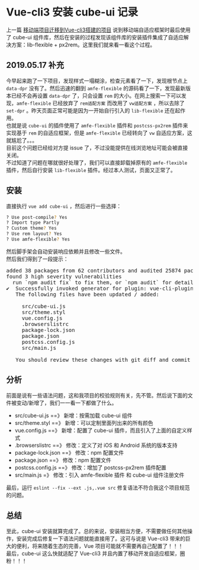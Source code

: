 # Vue-cli3 安装 cube-ui 记录

上一篇 [移动端项目迁移到Vue-cli3搭建的项目](./移动端项目迁移到Vue-cli3搭建的项目.md) 说到移动端自适应框架时最后使用了 cube-ui 组件库，然后在安装的过程发现该组件库的安装插件集成了自适应解决方案：lib-flexible + px2rem。这里我们就来看一看这个过程。  

## 2019.05.17 补充

今早起来跑了一下项目，发现样式一塌糊涂，检查元素看了一下，发现根节点上 `data-dpr` 没有了。然后迅速的翻到 `amfe-flexible` 的源码看了一下，发现最新版本已经不会再设置 `data-dpr` 了，只会设置 `rem` 的大小。在网上搜索一下可以发现，`amfe-flexible` 已经放弃了 `rem适配方案` 而改用了 `vw适配方案` ，所以去除了 `set-dpr` 。昨天页面正常可能是因为一开始自行引入的 `lib-flexible` 还在起作用。  
也就是说 `cube-ui` 的插件使用了 `amfe-flexible` 插件和 `postcss-px2rem` 插件来实现基于 `rem` 的自适应框架，但是 `amfe-flexible` 已经转向了 `vw` 自适应方案，这就尴尬了。。。  
目前这个问题已经给对方提 issue 了，不过没能提供在线浏览地址可能会被直接关闭。  
不过知道了问题在哪就很好处理了，我们可以直接卸载掉原有的 `amfe-flexible` 插件，然后自行安装 `lib-flexible` 插件。经过本人测试，页面又正常了。  

## 安装

直接执行 `vue add cube-ui` ，然后进行一些选择：  

```bash
? Use post-compile? Yes
? Import type Partly
? Custom theme? Yes
? Use rem layout? Yes
? Use amfe-flexible? Yes
```

然后脚手架会自动安装响应依赖并且修改一些文件。  
然后我们得到了一段提示：  
<pre>
added 38 packages from 62 contributors and audited 25874 packages in 43.709s
found 3 high severity vulnerabilities
  run `npm audit fix` to fix them, or `npm audit` for details
✔  Successfully invoked generator for plugin: vue-cli-plugin-cube-ui
   The following files have been updated / added:

     src/cube-ui.js
     src/theme.styl
     vue.config.js
     .browserslistrc
     package-lock.json
     package.json
     postcss.config.js
     src/main.js

   You should review these changes with git diff and commit them.
</pre>

## 分析

前面是说有一些语法问题，这和我项目的校验规则有关，先不管。然后说下面的文件被变动/新增了，我们一一看一下都做了什么。  

* src/cube-ui.js ==》 新增：按需加载 cube-ui 组件  
* src/theme.styl ==》 新增：可以定制里面列出来的所有颜色  
* vue.config.js ==》 新增：配置了 cube-ui 插件，而且引入了上面的自定义样式  
* .browserslistrc ==》 修改：定义了对 iOS 和 Android 系统的版本支持  
* package-lock.json ==》 修改：npm 配置文件
* package.json ==》 修改：npm 配置文件
* postcss.config.js ==》 修改：增加了 postcss-px2rem 插件配置
* src/main.js =》 修改：引入 amfe-flexible 插件 和 cube-ui 组件注册文件  

最后，运行 `eslint --fix --ext .js,.vue src` 修复语法不符合我这个项目规范的问题。  

## 总结

至此，cube-ui 安装就算完成了。总的来说，安装相当方便，不需要做任何其他操作，安装完成后修复一下语法问题就能直接用了。这可与说是 Vue-cli3 带来的巨大的便利，将来随着生态的完善，Vue 项目可能就不需要再自己配置了！！！  
最后，cube-ui 这么快就适配了 Vue-cli3 并且内置了移动开发自适应框架，圈粉！！！  
